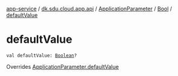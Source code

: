[app-service](../../../index.md) / [dk.sdu.cloud.app.api](../../index.md) / [ApplicationParameter](../index.md) / [Bool](index.md) / [defaultValue](./default-value.md)

# defaultValue

`val defaultValue: `[`Boolean`](https://kotlinlang.org/api/latest/jvm/stdlib/kotlin/-boolean/index.html)`?`

Overrides [ApplicationParameter.defaultValue](../default-value.md)

